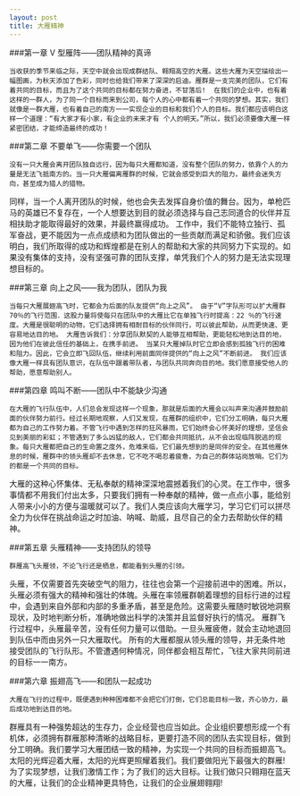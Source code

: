 ```yaml
---
layout: post
title: 大雁精神
---
```


###第一章  V 型雁阵——团队精神的真谛 

    当收获的季节来临之际，天空中就会出现成群结队、翱翔高空的大雁。这些大雁为天空描绘出一幅图画，为秋天添加了色彩，同时也给我们带来了深深的启迪。雁群是一支完美的团队，它们有着共同的目标，而且为了这个共同的目标都在努力奋进，不甘落后!  在我们的企业中，也有着这样的一群人，为了同一个目标而来到公司，每个人的心中都有着一个共同的梦想。其实，我们就像是一群大雁，也有着自己的南方一一实现企业的目标和我们个人的目标。我们都应该明白这样一个道理：“有大家才有小家，有企业的未来才有 个人的明天。”所以，我们必须要像大雁一样紧密团结，才能缔造最终的成功！

###第二章     不要单飞——你需要一个团队 

    没有一只大雁会离开团队独自远行，因为每只大雁都知道，没有整个团队的努力，依靠个人的力量是无法飞抵南方的。当一只大雁偏离雁群的时候，它就会感受到巨大的阻力，最终会迷失方向，甚至成为猎人的猎物。 
同样，当一个人离开团队的时候，他也会失去发挥自身价值的舞台。因为，单枪匹马的英雄已不复存在，一个人想要达到目的就必须选择与自己志同道合的伙伴并互相扶助才能取得最好的效果，并最终赢得成功。 
工作中，我们不能特立独行、孤军奋战，更不能因为一点点成绩和为团队做出的一些贡献而满足和骄傲。我们应该明白，我们所取得的成功和辉煌都是在别人的帮助和大家的共同努力下实现的。如果没有集体的支持，没有坚强可靠的团队支撑，单凭我们个人的努力是无法实现理想目标的。 

###第三章 向上之风——我为团队，团队为我 

    当每只大雁展翅高飞时，它都会为后面的队友提供“向上之风”。 由于“V”字队形可以扩大雁群 70％的飞行范围．这股力量将使每只在团队中的大雁比它在单独飞行时提高：22 ％的飞行速度。大雁是很聪明的动物，它们选择拥有相耐目标的伙伴同行，可以彼此帮助，从而更快速、更容易地达目的地。 大雁告诉我们：分享团队默契的人能够互相帮助，更能轻松地到达目的地，因为他们在彼此信任的基础上，在携手前进。 当某只大雁掉队时它立即会感到孤独飞行的困难和阻力。因此，它会立即飞回队伍，继续利用前面同伴提供的“向上之风”不断前进。 我们应该像大雁一样具有团队意识，在队伍中跟着带队者，与团队共同奔向目的地。我们愿意接受他人的帮助，愿意帮助别人。

###第四章 鸣叫不断——团队中不能缺少沟通 

    在大雁的飞行队伍中，人们总会发现这样一个现象，那就是后面的大雁会以叫声来沟通并鼓励前面的伙伴努力前行。经过长期地观察，人们又发现，在雁群的组织中，它们分工明确，每只大雁都为自己的工作努力着。不管飞行中遇到怎样的狂风暴雨，它们始终会心怀美好的理想，坚信会见到美丽的彩虹；不管遇到了多么凶猛的敌人，它们都会共同抵抗，从不会出现临阵脱逃的现象。每只大雁都把自己的生命置之度外，危难来临，它们最先想到的是同伴的安全。在其他雁休息的时候，雁群中的领头雁却不去休息，它不吃不喝忍着疲惫，为自己的群体站岗放哨。它们为的都是一个共同的目标。 
大雁的这种心怀集体、无私奉献的精神深深地震撼着我们的心灵。在工作中，很多事情都不用我们付出太多，只要我们拥有一种奉献的精神，做一点点小事，能给别人带来小小的方便与温暖就可以了。我们人类应该向大雁学习，学习它们可以拼尽全力为伙伴在挑战命运之时加油、呐喊、助威，且尽自己的全力去帮助伙伴的精神。 

###第五章 头雁精神——支持团队的领导 

    群雁高飞头雁领，不论飞行还是栖息，都能看到头雁的引领。
头雁，不仅需要首先突破空气的阻力，往往也会第一个迎接前进中的困难。所以，头雁必须有强大的精神和强壮的体魄。头雁在率领雁群朝着理想的目标行进的过程中，会遇到来自外部和内部的多重矛盾，甚至是危险。这需要头雁随时敏锐地洞察现状，及时地判断分析，准确地做出科学的决策并且监督好执行的情况。 
雁群飞行过程中，头雁最辛苦，没有任何力量可以借助。一旦头雁疲倦，就会主动地退回到队伍中而由另外一只大雁取代。 
所有的大雁都服从领头雁的领导，并无条件地接受团队的飞行队形。不管遭遇何种情况，同伴都会相互帮忙，飞往大家共同前进的目标一一南方。 

###第六章 振翅高飞——和团队一起成功 

    大雁在飞行的过程中，既便遇到种种困难都不会把它们打倒，它们总能目标一致，齐心协力，最后成功地到达目的地。 
群雁具有一种强势超达的生存力，企业经营也应当如此。企业组织要想形成一个有机体，必须拥有群雁那种清晰的战略目标，更要打造不同的团队去实现目标，做到分工明确。我们要学习大雁团结一致的精神，为实现一个共同的目标而振翅高飞。太阳的光辉迎着大雁，太阳的光辉更照耀着我们。我们要做阳光下最强大的群雁! 
为了实现梦想，让我们激情工作；为了我们的远大目标。让我们做只只翱翔在蓝天的大雁，让我们的企业精神更具特色，让我们的企业展翅翱翔!
